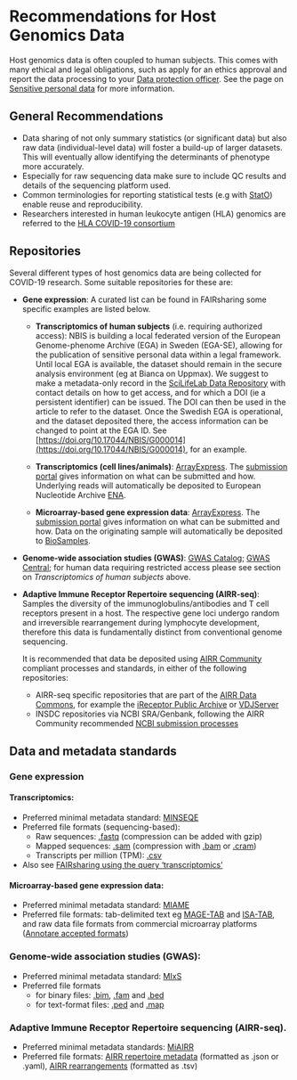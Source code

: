 # Recommendations for Host Genomics Data
Host genomics data is often coupled to human subjects. This comes with many ethical and legal obligations, such as apply for an ethics approval and report the data processing to your [Data protection officer](/docs/general/data_protection_officer). See the page on [Sensitive personal data](/docs/general/sensitive_data) for more information.

## General Recommendations
* Data sharing of not only summary statistics (or significant data) but also raw data (individual-level data) will foster a build-up of larger datasets. This will eventually allow identifying the determinants of phenotype more accurately.
* Especially for raw sequencing data make sure to include QC results and details of the sequencing platform used.
* Common terminologies for reporting statistical tests (e.g with [StatO](http://stato-ontology.org/)) enable reuse and reproducibility.
* Researchers interested in human leukocyte antigen (HLA) genomics are referred to the [HLA COVID-19 consortium](http://hlacovid19.org/)

## Repositories
Several different types of host genomics data are being collected for COVID-19 research. Some suitable repositories for these are:

* **Gene expression**: A curated list can be found in FAIRsharing some specific examples are listed below. 

  *  **Transcriptomics of human subjects** (i.e. requiring authorized access): NBIS is building a local federated version of the European Genome-phenome Archive (EGA) in Sweden (EGA-SE), allowing for the publication of sensitive personal data within a legal framework. Until local EGA is available, the dataset should remain in the secure analysis environment (eg at Bianca on Uppmax). We suggest to make a metadata-only record in the [SciLifeLab Data Repository](https://www.scilifelab.se/community-pages/systems-data/repository/) with contact details on how to get access, and for which a DOI (ie a persistent identifier) can be issued. The DOI can then be used in the article to refer to the dataset. Once the Swedish EGA is operational, and the dataset deposited there, the access information can be changed to point at the EGA ID. See [https://doi.org/10.17044/NBIS/G000014](https://doi.org/10.17044/NBIS/G000014), for an example.

  * **Transcriptomics (cell lines/animals)**: [ArrayExpress](https://www.ebi.ac.uk/arrayexpress/). The [submission portal](https://www.ebi.ac.uk/arrayexpress/submit/overview.html) gives information on what can be submitted and how. Underlying reads will  automatically be deposited to 
  European Nucleotide Archive [ENA](https://www.ebi.ac.uk/ena). 
  * **Microarray-based gene expression data**: [ArrayExpress](https://www.ebi.ac.uk/arrayexpress/). The [submission portal](https://www.ebi.ac.uk/arrayexpress/submit/overview.html) gives information on what can be submitted and how. Data on the originating sample will automatically be deposited to [BioSamples](https://www.ebi.ac.uk/biosamples/).

* **Genome-wide association studies (GWAS)**: [GWAS Catalog](https://www.ebi.ac.uk/gwas/); [GWAS Central](https://doi.org/10.25504/FAIRsharing.vkr57k); for human data requiring restricted access please see section on *Transcriptomics of human subjects* above.
* **Adaptive Immune Receptor Repertoire sequencing (AIRR-seq)**: Samples the diversity of the immunoglobulins/antibodies and T cell receptors present in a host. The respective gene loci undergo random and irreversible rearrangement during lymphocyte development, therefore this data is fundamentally distinct from conventional genome sequencing. 

   It is recommended that data be deposited using [AIRR Community](http://www.airr-community.org/) compliant processes and standards, in either of the following repositories:

   *  AIRR-seq specific repositories that are part of the [AIRR Data Commons](https://docs.airr-community.org/en/latest/api/adc.html), for example the [iReceptor Public Archive](https://fairsharing.org/FAIRsharing.ekdqe5)  or [VDJServer](https://vdjserver.org/)
   *  INSDC repositories via NCBI SRA/Genbank, following the AIRR Community recommended [NCBI
submission processes](https://docs.airr-community.org/en/latest/standards/data_submission.html#data-submission)

## Data and metadata standards
### Gene expression
#### Transcriptomics:
* Preferred minimal metadata standard: [MINSEQE](http://www.fged.org/projects/minseqe/)
* Preferred file formats (sequencing-based):
  * Raw sequences: [.fastq](https://www.open-bio.org/2009/12/17/nar-fastq-format/) (compression can be added with gzip)
  * Mapped sequences: [.sam](https://github.com/samtools/samtools) (compression with [.bam](http://genome.ucsc.edu/goldenPath/help/bam.html) or [.cram](https://www.sanger.ac.uk/science/tools/cram))
  * Transcripts per million (TPM): [.csv](https://tools.ietf.org/html/rfc4180)
* Also see [FAIRsharing using the query ‘transcriptomics’](https://fairsharing.org/standards/?q=transcriptomics)
#### Microarray-based gene expression data:
* Preferred minimal metadata standard: [MIAME](http://www.fged.org/projects/miame/)
* Preferred file formats: tab-delimited text eg [MAGE-TAB](http://fged.org/projects/mage-tab/) and [ISA-TAB](https://isa-tools.org/), and raw data file formats from commercial microarray platforms ([Annotare accepted formats](https://www.ebi.ac.uk/fg/annotare/help/accepted_raw_ma_file_formats.html))

### Genome-wide association studies (GWAS):
* Preferred minimal metadata standard: [MIxS](https://gensc.org/mixs/)
* Preferred file formats 
  *  for binary files: [.bim](https://www.cog-genomics.org/plink2/formats#bim), [.fam](https://www.cog-genomics.org/plink2/formats#fam) and [.bed](https://www.cog-genomics.org/plink2/formats#bed)
  *  for text-format files: [.ped](https://www.cog-genomics.org/plink2/formats#ped) and [.map](https://www.cog-genomics.org/plink2/formats#map)

### Adaptive Immune Receptor Repertoire sequencing (AIRR-seq).
* Preferred minimal metadata standards: [MiAIRR](https://docs.airr-community.org/en/latest/miairr/introduction_miairr.html)
* Preferred file formats: [AIRR repertoire metadata](https://docs.airr-community.org/en/latest/datarep/metadata.html#file-format-specification) (formatted as .json or .yaml), [AIRR rearrangements](https://docs.airr-community.org/en/latest/datarep/format.html#formatspecification) (formatted as .tsv)

